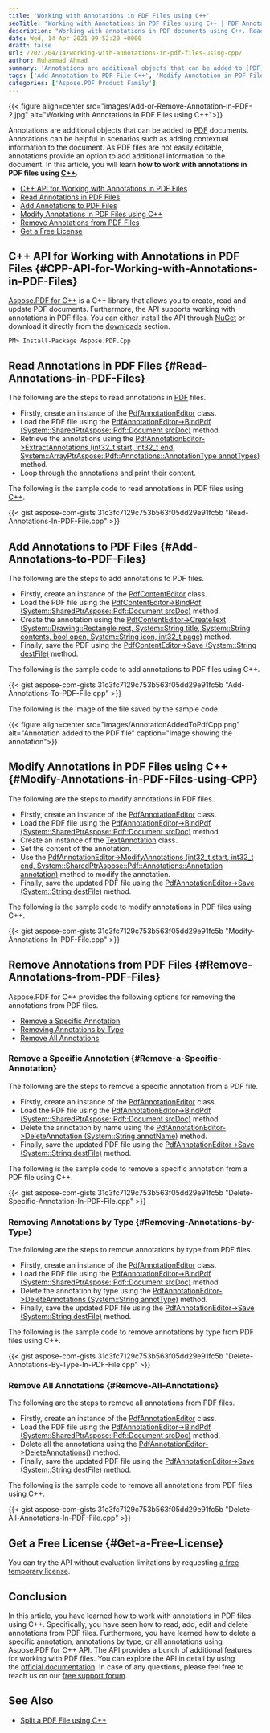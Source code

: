 ```yaml
---
title: 'Working with Annotations in PDF Files using C++'
seoTitle: "Working with Annotations in PDF Files using C++ | PDF Annotation C++"
description: "Working with annotations in PDF documents using C++. Read, add, update and delete annotations from PDF documents within your C++ applications."
date: Wed, 14 Apr 2021 09:52:20 +0000
draft: false
url: /2021/04/14/working-with-annotations-in-pdf-files-using-cpp/
author: Muhammad Ahmad
summary: 'Annotations are additional objects that can be added to [PDF][1] documents. Annotations can be helpful in scenarios such as adding contextual information to the document. As PDF files are not easily editable, annotations provide an option to add additional information to the document. In this article, you will learn **how to work with annotations in PDF files using C++**.'
tags: ['Add Annotation to PDF File C++', 'Modify Annotation in PDF File C++', 'Read Annotations in PDF Files C++', 'Remove Annotations from PDF File C++']
categories: ['Aspose.PDF Product Family']
---
```




{{< figure align=center src="images/Add-or-Remove-Annotation-in-PDF-2.jpg" alt="Working with Annotations in PDF Files using C++">}}


Annotations are additional objects that can be added to [PDF][2] documents. Annotations can be helpful in scenarios such as adding contextual information to the document. As PDF files are not easily editable, annotations provide an option to add additional information to the document. In this article, you will learn **how to work with annotations in PDF files using [C++][3]**.

*   [C++ API for Working with Annotations in PDF Files][4]
*   [Read Annotations in PDF Files][5]
*   [Add Annotations to PDF Files][6]
*   [Modify Annotations in PDF Files using C++][7]
*   [Remove Annotations from PDF Files][8]
*   [Get a Free License][9]

## C++ API for Working with Annotations in PDF Files {#CPP-API-for-Working-with-Annotations-in-PDF-Files}

[Aspose.PDF for C++][10] is a C++ library that allows you to create, read and update PDF documents. Furthermore, the API supports working with annotations in PDF files. You can either install the API through [NuGet][11] or download it directly from the [downloads][12] section.

```
PM> Install-Package Aspose.PDF.Cpp
```

## Read Annotations in PDF Files {#Read-Annotations-in-PDF-Files}

The following are the steps to read annotations in [PDF][13] files.

*   Firstly, create an instance of the [PdfAnnotationEditor][14] class.
*   Load the PDF file using the [PdfAnnotationEditor->BindPdf (System::SharedPtr<Aspose::Pdf::Document> srcDoc)][15] method.
*   Retrieve the annotations using the [PdfAnnotationEditor->ExtractAnnotations (int32\_t start, int32\_t end, System::ArrayPtr<Aspose::Pdf::Annotations::AnnotationType> annotTypes)][16] method.
*   Loop through the annotations and print their content.

The following is the sample code to read annotations in PDF files using [C++][17].

{{< gist aspose-com-gists 31c3fc7129c753b563f05dd29e91fc5b "Read-Annotations-In-PDF-File.cpp" >}}

## Add Annotations to PDF Files {#Add-Annotations-to-PDF-Files}

The following are the steps to add annotations to PDF files.

*   Firstly, create an instance of the [PdfContentEditor][18] class.
*   Load the PDF file using the [PdfContentEditor->BindPdf (System::SharedPtr<Aspose::Pdf::Document> srcDoc)][19] method.
*   Create the annotation using the [PdfContentEditor->CreateText (System::Drawing::Rectangle rect, System::String title, System::String contents, bool open, System::String icon, int32\_t page)][20] method.
*   Finally, save the PDF using the [PdfContentEditor->Save (System::String destFile)][21] method.

The following is the sample code to add annotations to PDF files using C++.

{{< gist aspose-com-gists 31c3fc7129c753b563f05dd29e91fc5b "Add-Annotations-To-PDF-File.cpp" >}}

The following is the image of the file saved by the sample code.



{{< figure align=center src="images/AnnotationAddedToPdfCpp.png" alt="Annotation added to the PDF file" caption="Image showing the annotation">}}


## Modify Annotations in PDF Files using C++ {#Modify-Annotations-in-PDF-Files-using-CPP}

The following are the steps to modify annotations in PDF files.

*   Firstly, create an instance of the [PdfAnnotationEditor][22] class.
*   Load the PDF file using the [PdfAnnotationEditor->BindPdf (System::SharedPtr<Aspose::Pdf::Document> srcDoc)][23] method.
*   Create an instance of the [TextAnnotation][24] class.
*   Set the content of the annotation.
*   Use the [PdfAnnotationEditor->ModifyAnnotations (int32\_t start, int32\_t end, System::SharedPtr<Aspose::Pdf::Annotations::Annotation> annotation)][25] method to modify the annotation.
*   Finally, save the updated PDF file using the [PdfAnnotationEditor->Save (System::String destFile)][26] method.

The following is the sample code to modify annotations in PDF files using C++.

{{< gist aspose-com-gists 31c3fc7129c753b563f05dd29e91fc5b "Modify-Annotations-In-PDF-File.cpp" >}}

## Remove Annotations from PDF Files {#Remove-Annotations-from-PDF-Files}

Aspose.PDF for C++ provides the following options for removing the annotations from PDF files.

*   [Remove a Specific Annotation][27]
*   [Removing Annotations by Type][28]
*   [Remove All Annotations][29]

### Remove a Specific Annotation {#Remove-a-Specific-Annotation}

The following are the steps to remove a specific annotation from a PDF file.

*   Firstly, create an instance of the [PdfAnnotationEditor][30] class.
*   Load the PDF file using the [PdfAnnotationEditor->BindPdf (System::SharedPtr<Aspose::Pdf::Document> srcDoc)][31] method.
*   Delete the annotation by name using the [PdfAnnotationEditor->DeleteAnnotation (System::String annotName)][32] method.
*   Finally, save the updated PDF file using the [PdfAnnotationEditor->Save (System::String destFile)][33] method.

The following is the sample code to remove a specific annotation from a PDF file using C++.

{{< gist aspose-com-gists 31c3fc7129c753b563f05dd29e91fc5b "Delete-Specific-Annotation-In-PDF-File.cpp" >}}

### Removing Annotations by Type {#Removing-Annotations-by-Type}

The following are the steps to remove annotations by type from PDF files.

*   Firstly, create an instance of the [PdfAnnotationEditor][34] class.
*   Load the PDF file using the [PdfAnnotationEditor->BindPdf (System::SharedPtr<Aspose::Pdf::Document> srcDoc)][35] method.
*   Delete the annotation by type using the [PdfAnnotationEditor->DeleteAnnotations (System::String annotType)][36] method.
*   Finally, save the updated PDF file using the [PdfAnnotationEditor->Save (System::String destFile)][37] method.

The following is the sample code to remove annotations by type from PDF files using C++.

{{< gist aspose-com-gists 31c3fc7129c753b563f05dd29e91fc5b "Delete-Annotations-By-Type-In-PDF-File.cpp" >}}

### Remove All Annotations {#Remove-All-Annotations}

The following are the steps to remove all annotations from PDF files.

*   Firstly, create an instance of the [PdfAnnotationEditor][38] class.
*   Load the PDF file using the [PdfAnnotationEditor->BindPdf (System::SharedPtr<Aspose::Pdf::Document> srcDoc)][39] method.
*   Delete all the annotations using the [PdfAnnotationEditor->DeleteAnnotations()][40] method.
*   Finally, save the updated PDF file using the [PdfAnnotationEditor->Save (System::String destFile)][41] method.

The following is the sample code to remove all annotations from PDF files using C++.

{{< gist aspose-com-gists 31c3fc7129c753b563f05dd29e91fc5b "Delete-All-Annotations-In-PDF-File.cpp" >}}

## Get a Free License {#Get-a-Free-License}

You can try the API without evaluation limitations by requesting [a free temporary license][42].

## Conclusion

In this article, you have learned how to work with annotations in PDF files using C++. Specifically, you have seen how to read, add, edit and delete annotations from PDF files. Furthermore, you have learned how to delete a specific annotation, annotations by type, or all annotations using Aspose.PDF for C++ API. The API provides a bunch of additional features for working with PDF files. You can explore the API in detail by using the [official documentation][43]. In case of any questions, please feel free to reach us on our [free support forum][44].

## See Also

*   [Split a PDF File using C++][45]




[1]: https://docs.fileformat.com/pdf/
[2]: https://docs.fileformat.com/pdf/
[3]: https://docs.fileformat.com/programming/cpp/
[4]: #CPP-API-for-Working-with-Annotations-in-PDF-Files
[5]: #Read-Annotations-in-PDF-Files
[6]: #Add-Annotations-to-PDF-Files
[7]: #Modify-Annotations-in-PDF-Files-using-CPP
[8]: #Remove-Annotations-from-PDF-Files
[9]: #Get-a-Free-License
[10]: https://products.aspose.com/pdf/cpp
[11]: https://www.nuget.org/packages/Aspose.Pdf.cpp
[12]: https://downloads.aspose.com/pdf/cpp
[13]: https://docs.fileformat.com/pdf/
[14]: https://apireference.aspose.com/pdf/cpp/class/aspose.pdf.facades.pdf_annotation_editor
[15]: https://apireference.aspose.com/pdf/cpp/class/aspose.pdf.facades.facade#af78eeeca28cdc85d0341f6f2adb79878
[16]: https://apireference.aspose.com/pdf/cpp/class/aspose.pdf.facades.pdf_annotation_editor#ad908d77d01291e45e85349f0cab0f319
[17]: https://docs.fileformat.com/programming/cpp/
[18]: https://apireference.aspose.com/pdf/cpp/class/aspose.pdf.facades.pdf_content_editor
[19]: https://apireference.aspose.com/pdf/cpp/class/aspose.pdf.facades.facade#af78eeeca28cdc85d0341f6f2adb79878
[20]: https://apireference.aspose.com/pdf/cpp/class/aspose.pdf.facades.pdf_content_editor#a58e72132847b2673c24cb7f96e9668d4
[21]: https://apireference.aspose.com/pdf/cpp/class/aspose.pdf.facades.saveable_facade#a2b2bd2613b7cacf148c3cc37490ea969
[22]: https://apireference.aspose.com/pdf/cpp/class/aspose.pdf.facades.pdf_annotation_editor
[23]: https://apireference.aspose.com/pdf/cpp/class/aspose.pdf.facades.facade#af78eeeca28cdc85d0341f6f2adb79878
[24]: https://apireference.aspose.com/pdf/cpp/class/aspose.pdf.annotations.text_annotation
[25]: https://apireference.aspose.com/pdf/cpp/class/aspose.pdf.facades.pdf_annotation_editor#a6902e9940771daad159bd58b8bdda04a
[26]: https://apireference.aspose.com/pdf/cpp/class/aspose.pdf.facades.saveable_facade#a2b2bd2613b7cacf148c3cc37490ea969
[27]: #Remove-a-Specific-Annotation
[28]: #Removing-Annotations-by-Type
[29]: #Remove-All-Annotations
[30]: https://apireference.aspose.com/pdf/cpp/class/aspose.pdf.facades.pdf_annotation_editor
[31]: https://apireference.aspose.com/pdf/cpp/class/aspose.pdf.facades.facade#af78eeeca28cdc85d0341f6f2adb79878
[32]: https://apireference.aspose.com/pdf/cpp/class/aspose.pdf.facades.pdf_annotation_editor#a8434c03a5e37a910d9f8129e5c443903
[33]: https://apireference.aspose.com/pdf/cpp/class/aspose.pdf.facades.saveable_facade#a2b2bd2613b7cacf148c3cc37490ea969
[34]: https://apireference.aspose.com/pdf/cpp/class/aspose.pdf.facades.pdf_annotation_editor
[35]: https://apireference.aspose.com/pdf/cpp/class/aspose.pdf.facades.facade#af78eeeca28cdc85d0341f6f2adb79878
[36]: https://apireference.aspose.com/pdf/cpp/class/aspose.pdf.facades.pdf_annotation_editor#a7097b2ba1a1ebc51c2fe75ed9557ed6e
[37]: https://apireference.aspose.com/pdf/cpp/class/aspose.pdf.facades.saveable_facade#a2b2bd2613b7cacf148c3cc37490ea969
[38]: https://apireference.aspose.com/pdf/cpp/class/aspose.pdf.facades.pdf_annotation_editor
[39]: https://apireference.aspose.com/pdf/cpp/class/aspose.pdf.facades.facade#af78eeeca28cdc85d0341f6f2adb79878
[40]: //apireference.aspose.com/pdf/cpp/class/aspose.pdf.facades.pdf_annotation_editor#a43088ed22371b19df22b3a42736cd4b7
[41]: https://apireference.aspose.com/pdf/cpp/class/aspose.pdf.facades.saveable_facade#a2b2bd2613b7cacf148c3cc37490ea969
[42]: https://purchase.aspose.com/temporary-license
[43]: https://docs.aspose.com/pdf/cpp/
[44]: https://forum.aspose.com/c/pdf/10
[45]: https://blog.aspose.com/2021/03/19/split-a-pdf-file-using-cpp/






